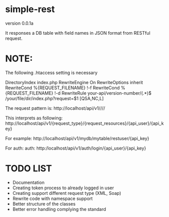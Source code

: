 
# simple-rest #
version 0.0.1a

It responses a DB table with field names in JSON format from RESTful request.

# NOTE:
The following .htaccess setting is necessary

DirectoryIndex index.php
<IfModule mod_rewrite.c>
  RewriteEngine On
  RewriteOptions inherit
  RewriteCond %{REQUEST_FILENAME} !-f
  RewriteCond %{REQUEST_FILENAME} !-d
  RewriteRule your-api/version-number/(.*)$ /your/file/dir/index.php?request=$1 [QSA,NC,L]
</IfModule>


The request pattern is:
http://localhost/api/v1/<endpoint>/<verb>/<arg0>/<arg1>

This interprets as following:
http://localhost/api/v1/{request_type}/{request_resources}/{api_user}/{api_key}

For example:
http://localhost/api/v1/mydb/mytable/restuser/{api_key}

For auth:
auth: http:/localhost/api/v1/auth/login/{api_user}/{api_key}

# TODO LIST
- Documentation
- Creating token process to already logged in user
- Creating support different request type (XML, Soap)
- Rewrite code with namespace support
- Better structure of the classes
- Better error handling complying the standard